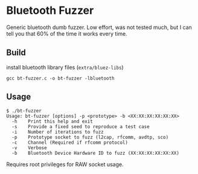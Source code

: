 # Bluetooth Fuzzer

Generic bluetooth dumb fuzzer. Low effort, was not tested much, but I can tell you that 60% of the time it works every time.

## Build

install bluetooth library files (`extra/bluez-libs`)

`gcc bt-fuzzer.c -o bt-fuzzer -lbluetooth`

## Usage

```
$ ./bt-fuzzer 
Usage: bt-fuzzer [options] -p <prototype> -b <XX:XX:XX:XX:XX:XX>
  -h	Print this help and exit
  -s  	Provide a fixed seed to reproduce a test case
  -i  	Number of iterations to fuzz 
  -p  	Prototype socket to fuzz (l2cap, rfcomm, avdtp, sco)
  -c  	Channel (Required if rfcomm protocol)
  -v  	Verbose
  -b  	Bluetooth Device Hardware ID to fuzz (XX:XX:XX:XX:XX:XX)
```

Requires root privileges for RAW socket usage.